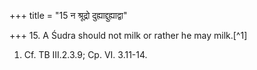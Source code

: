 +++
title = "15 न श्रूद्रो दुह्याद्दुह्याद्वा"

+++
15. A Śudra should not milk or rather he may milk.[^1]  

1. Cf. TB III.2.3.9; Cp. VI. 3.11-14.  

